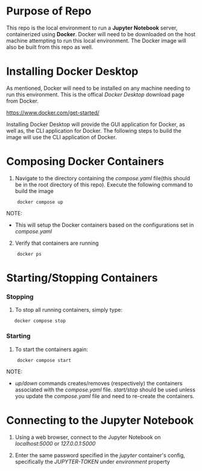 # Purpose of Repo

This repo is the local environment to run a **Jupyter Notebook** server, containerized using **Docker**. Docker will need to be downloaded on the host machine attempting to run this local environment. The Docker image will also be built from this repo as well.

# Installing Docker Desktop

As mentioned, Docker will need to be installed on any machine needing to run this environment. This is the offical _Docker Desktop_ download page from Docker.

https://www.docker.com/get-started/

Installing Docker Desktop will provide the GUI application for Docker, as well as, the CLI application for Docker. The following steps to build the image will use the CLI application of Docker.

# Composing Docker Containers

1. Navigate to the directory containing the _compose.yaml_ file(this should be in the root directory of this repo). Execute the following command to build the image

```shell
    docker compose up
```

NOTE:

- This will setup the Docker containers based on the configurations set in _compose.yaml_

2. Verify that containers are running

```shell
    docker ps
```

# Starting/Stopping Containers

### Stopping

1. To stop all running containers, simply type:

```shell
   docker compose stop
```

### Starting

1. To start the containers again:

```shell
    docker compose start
```

NOTE:

- _up/down_ commands creates/removes (respectively) the containers associated with the _compose.yaml_ file. _start/stop_ should be used unless you update the _compose.yaml_ file and need to re-create the containers.

# Connecting to the Jupyter Notebook

1. Using a web browser, connect to the Jupyter Notebook on _localhost:5000_ or _127.0.0.1:5000_

2. Enter the same password specified in the _jupyter_ container's config, specifically the _JUPYTER-TOKEN_ under _environment_ property
